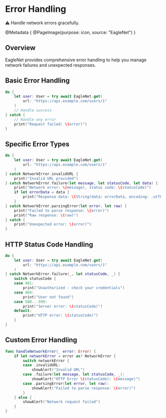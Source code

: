 # Error Handling

⚠️ Handle network errors gracefully.

@Metadata {
   @PageImage(purpose: icon, source: "EagleNet")
}

## Overview

EagleNet provides comprehensive error handling to help you manage network failures and unexpected responses.

## Basic Error Handling

```swift
do {
    let user: User = try await EagleNet.get(
        url: "https://api.example.com/users/1"
    )
    // Handle success
} catch {
    // Handle any error
    print("Request failed: \(error)")
}
```

## Specific Error Types

```swift
do {
    let user: User = try await EagleNet.get(
        url: "https://api.example.com/users/1"
    )
} catch NetworkError.invalidURL {
    print("Invalid URL provided")
} catch NetworkError.failure(let message, let statusCode, let data) {
    print("Network error: \(message), status code: \(statusCode)")
    if let errorData = data {
        print("Response data: \(String(data: errorData, encoding: .utf8) ?? "Invalid data")")
    }
} catch NetworkError.parsingError(let error, let raw) {
    print("Failed to parse response: \(error)")
    print("Raw response: \(raw)")
} catch {
    print("Unexpected error: \(error)")
}
```

## HTTP Status Code Handling

```swift
do {
    let user: User = try await EagleNet.get(
        url: "https://api.example.com/users/1"
    )
} catch NetworkError.failure(_, let statusCode, _) {
    switch statusCode {
    case 401:
        print("Unauthorized - check your credentials")
    case 404:
        print("User not found")
    case 500...599:
        print("Server error: \(statusCode)")
    default:
        print("HTTP error: \(statusCode)")
    }
}
```

## Custom Error Handling

```swift
func handleNetworkError(_ error: Error) {
    if let networkError = error as? NetworkError {
        switch networkError {
        case .invalidURL:
            showAlert("Invalid URL")
        case .failure(let message, let statusCode, _):
            showAlert("HTTP Error \(statusCode): \(message)")
        case .parsingError(let error, let raw):
            showAlert("Failed to parse response: \(error)")
        }
    } else {
        showAlert("Network request failed")
    }
}
```
